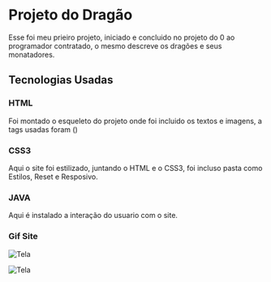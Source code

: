 # Projeto do Dragão 
Esse foi meu prieiro projeto, iniciado e concluido no projeto do 0 ao programador contratado, o mesmo descreve os dragões e seus monatadores.

## Tecnologias Usadas

### HTML
Foi montado o esqueleto do projeto onde foi incluido os textos e imagens, a tags usadas foram ()

### CSS3
Aqui o site foi estilizado, juntando o HTML e o CSS3, foi incluso pasta como Estilos, Reset e Resposivo.

### JAVA
Aqui é instalado a interação do usuario com o site. 

### Gif Site
![Tela](https://eliezzerr.github.io/Projeto-drag-o/)



![Tela](https://github.com/user-attachments/assets/ed4f9f45-5efa-462a-b7da-668e4206dde9)



